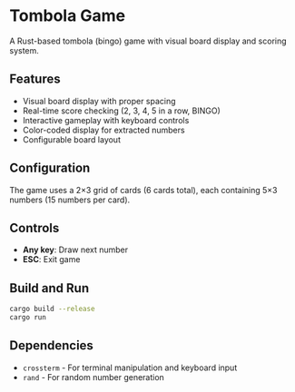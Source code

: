 # Tombola Game

A Rust-based tombola (bingo) game with visual board display and scoring system.

## Features

- Visual board display with proper spacing
- Real-time score checking (2, 3, 4, 5 in a row, BINGO)
- Interactive gameplay with keyboard controls
- Color-coded display for extracted numbers
- Configurable board layout

## Configuration

The game uses a 2×3 grid of cards (6 cards total), each containing 5×3 numbers (15 numbers per card).

## Controls

- **Any key**: Draw next number
- **ESC**: Exit game

## Build and Run

```bash
cargo build --release
cargo run
```

## Dependencies

- `crossterm` - For terminal manipulation and keyboard input
- `rand` - For random number generation